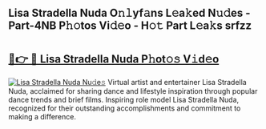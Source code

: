 ## Lisa Stradella Nuda O𝚗𝚕yf𝚊ns L𝚎a𝚔ed N𝚞𝚍es - Part-4NB P𝚑𝚘tos Vi𝚍𝚎o - H𝚘𝚝 Part L𝚎a𝚔s srfzz

# <h2><a href="http://kfd9qa.oniu.top/?m=Lisa+Stradella+Nuda">🔗👉 🔴 Lisa Stradella Nuda P𝚑ot𝚘𝚜 V𝚒d𝚎o</a></h2>

[![Lisa Stradella Nuda Nu𝚍e𝚜](https://i.imgur.com/0qMVB7G.gif)](http://kfd9qa.oniu.top/?m=Lisa+Stradella+Nuda)
Virtual artist and entertainer Lisa Stradella Nuda, acclaimed for sharing dance and lifestyle inspiration through popular dance trends and brief films. Inspiring role model Lisa Stradella Nuda, recognized for their outstanding accomplishments and commitment to making a difference.  
